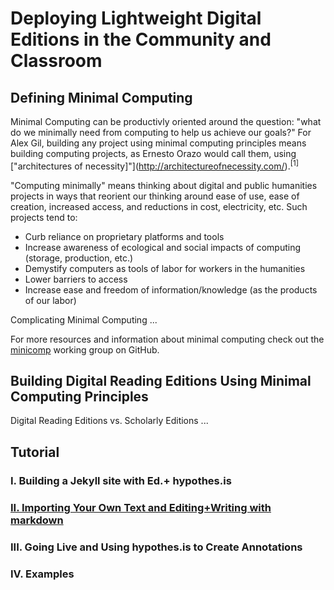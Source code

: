 # Deploying Lightweight Digital Editions in the Community and Classroom 

## Defining Minimal Computing
Minimal Computing can be productivly oriented around the question: "what do we minimally need from computing to help us achieve our goals?" For Alex Gil, building any project using minimal computing principles means building computing projects, as Ernesto Orazo would call them, using ["architectures of necessity]"](http://architectureofnecessity.com/).<sup>[1]</sup>

"Computing minimally" means thinking about digital and public humanities projects in ways that reorient our thinking around ease of use, ease of creation, increased access, and reductions in cost, electricity, etc. Such projects tend to:

* Curb reliance on proprietary platforms and tools
* Increase awareness of ecological and social impacts of computing (storage, production, etc.)
* Demystify computers as tools of labor for workers in the humanities
* Lower barriers to access
* Increase ease and freedom of information/knowledge (as the products of our labor)

Complicating Minimal Computing ...

For more resources and information about minimal computing check out the [minicomp](http://go-dh.github.io/mincomp/)
working group on GitHub.

## Building Digital Reading Editions Using Minimal Computing Principles

Digital Reading Editions vs. Scholarly Editions ... 

## Tutorial

### I. Building a Jekyll site with Ed.+ hypothes.is

### [II. Importing Your Own Text and Editing+Writing with markdown](praxis-session/using-markdown.md)

### III. Going Live and Using hypothes.is to Create Annotations

### IV. Examples
